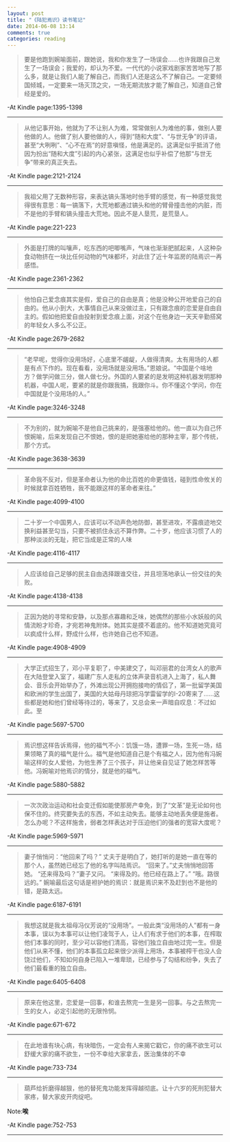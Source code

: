 ```yaml
---
layout: post
title: "《陆犯焉识》读书笔记"
date: 2014-06-08 13:14
comments: true
categories: reading
---
```


>要是他跑到婉喻面前，跟她说，我和你发生了一场误会……也许我跟自己发生了一场误会；我爱的，却认为不爱。一代代的小说家戏剧家苦苦地写了那么多，就是让我们人能了解自己，而我们人还是这么不了解自己。一定要倾国倾城，一定要来一场灭顶之灾，一场无期流放才能了解自己，知道自己曾经是爱的。

-At Kindle page:1395-1398

------------------

>从他记事开始，他就为了不让别人为难，常常做别人为难他的事，做别人要他做的人。他做了别人要他做的人，得到“随和大度”、“与世无争”的评语，甚至“大咧咧”、“心不在焉”的好意嗔怪，他是满足的。这满足似乎抵消了他因为扮出“随和大度”引起的内心紧张，这满足也似乎补偿了他那“与世无争”带来的真正失去。

-At Kindle page:2121-2124

------------------

>我祖父用了无数种形容，来表达镐头落地时他手臂的感觉，有一种感觉我觉得很有意思：每一镐落下，大荒地都通过镐头和他的臂骨撞击他的内脏，而不是他的手臂和镐头撞击大荒地。因此不是人垦荒，是荒垦人。

-At Kindle page:221-223

------------------

<!-- more -->

>外面是打牌的叫嚷声，吃东西的吧唧嘴声，气味也渐渐肥腻起来，人这种杂食动物挤在一块比任何动物的气味都坏，对此住了近十年监房的陆焉识一再感悟。

-At Kindle page:2361-2362

------------------

>他怕自己爱念痕其实是假，爱自己的自由是真；他是没种公开地爱自己的自由的。他从小到大，大事情自己从来没做过主，只有跟念痕的恋爱是自由自主的。假如他把爱自由投射到爱念痕上面，对这个在他身边一天天辛勤搭窝的年轻女人多么不公正。

-At Kindle page:2679-2682

------------------

>“老早呢，觉得你没用场好，心底里不龌龊，人做得清爽。太有用场的人都是有点下作的。现在看看，没用场就是没用场。”恩娘说。“中国是个啥地方？做学问做三分，做人做七分。外国的人要紧的是发明这种机器发明那种机器，中国人呢，要紧的就是你跟我搞，我跟你斗。你不懂这个学问，你在中国就是个没用场的人。”

-At Kindle page:3246-3248

------------------

>不为别的，就为婉喻不是他自己挑来的，是强塞给他的。他一直以为自己怀恨婉喻，后来发现自己不恨她，恨的是把她塞给他的那种主宰，那个传统，那个方式。

-At Kindle page:3638-3639

------------------

>革命我不反对，但是革命者认为他的命比百姓的命更值钱，碰到性命攸关的时候就拿百姓牺牲，我不能跟这样的革命者来往。”

-At Kindle page:4099-4100

------------------

>二十岁一个中国男人，应该可以不动声色地防御，甚至进攻，不露痕迹地交换利益甚至勾当，只要不被抓住永远不算作弊。二十岁，他应该习惯了人的那种淡淡的无耻，把它当成是正常的人味

-At Kindle page:4116-4117

------------------

>人应该给自己足够的民主自由选择跟谁交往，并且坦荡地承认一份交往的失败。

-At Kindle page:4138-4138

------------------

>正因为她的寻常和安静，以及那点寡趣和乏味，她偶然的那些小水妖般的风情流盼才珍奇，才宛若神鬼附体。她其实是摸不着底的。他不知道她究竟可以疯成什么样，野成什么样，也许她自己也不知道。

-At Kindle page:4908-4909

------------------

>大学正式招生了，邓小平复职了，中美建交了，叫邓丽君的台湾女人的歌声在大陆登堂入室了，福建广东人走私的立体声录音机进入上海了，私人舞会、音乐会开始举办了，外滩出现公开拥抱接吻的情侣了，第一批留学美国和欧洲的学生出国了，美国的大姑母丹琼把冯学雷留学的I-20寄来了……这些都是她和他们曾经等待过的，等来了，又总会来一声暗自叹息：不过如此。至

-At Kindle page:5697-5700

------------------

>焉识想这样告诉焉得，他的福气不小：饥饿一场，遭罪一场，生死一场，结果领略了真的福气是什么。福气是他知道自己是个有福之人，因为他有冯婉喻这样的女人爱他，为他生养了三个孩子，并让他亲自见证了她怎样苦等他。冯婉喻对他焉识的情分，就是他的福气。

-At Kindle page:5880-5882

------------------

>一次次政治运动和社会变迁假如能使那房产幸免，到了“文革”是无论如何也保不住的。终究要失去的东西，不如主动失去。能够主动地丢失便是施者。怎么办呢？不这样施舍，弱者怎样表达对于压迫他们的强者的宽容大度呢？

-At Kindle page:5969-5971

------------------

>妻子悄悄问：“他回来了吗？” 丈夫于是明白了，她打听的是她一直在等的那个人，虽然她已经忘了他的名字叫陆焉识。 “回来了。”丈夫悄悄地回答她。 “还来得及吗？”妻子又问。 “来得及的。他已经在路上了。” “哦。路很远的。” 婉喻最后这句话是袒护她的焉识：就是焉识来不及赶到也不是他的错，是路太远。

-At Kindle page:6187-6191

------------------

>我想这就是我太祖母冯仪芳说的“没用场”。一般此类“没用场的人”都有一身本事，误以为本事可以让他们凌驾于人，让人们有求于他们的本事，在榨取他们本事的同时，至少可以容他们清高，容他们独立自由地过完一生。但是他们从来不懂，他们的本事孤立起来很少派得上用场，本事被榨干也没人会饶过他们，不知如何自身已陷入一堆卑琐，已经参与了勾结和纷争，失去了他们最看重的独立自由。

-At Kindle page:6405-6408

------------------

>原来在他这里，恋爱是一回事，和谁去熬完一生是另一回事。与之去熬完一生的女人，必定引起他的无限怜悯。

-At Kindle page:671-672

------------------

>在此地谁有块心病，有块暗伤，一定会有人来揭它戳它，你的痛不欲生可以舒缓大家的痛不欲生，一份不幸给大家拿去，医治集体的不幸

-At Kindle page:733-734

------------------

>葫芦给折磨得越狠，他的替死鬼功能发挥得越彻底。让十六岁的死刑犯替大家疼，替大家皮开肉绽吧。

Note:**唉**

-At Kindle page:752-753

--------------

